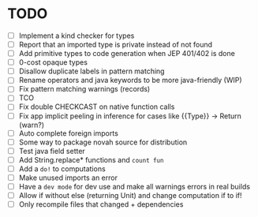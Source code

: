 # TODO

- [ ] Implement a kind checker for types
- [ ] Report that an imported type is private instead of not found
- [ ] Add primitive types to code generation when JEP 401/402 is done
- [ ] 0-cost opaque types
- [ ] Disallow duplicate labels in pattern matching
- [ ] Rename operators and java keywords to be more java-friendly (WIP)
- [ ] Fix pattern matching warnings (records)
- [ ] TCO
- [ ] Fix double CHECKCAST on native function calls
- [ ] Fix app implicit peeling in inference for cases like {{Type}} -> Return (warn?)
- [ ] Auto complete foreign imports
- [ ] Some way to package novah source for distribution
- [ ] Test java field setter
- [ ] Add String.replace* functions and `count fun`
- [ ] Add a `do!` to computations
- [ ] Make unused imports an error
- [ ] Have a `dev mode` for dev use and make all warnings errors in real builds
- [ ] Allow if without else (returning Unit) and change computation if to if!
- [ ] Only recompile files that changed + dependencies